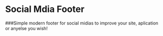 # Social Mdia Footer

###Simple modern footer for social midias to improve your site, aplication or anyelse you wish!
